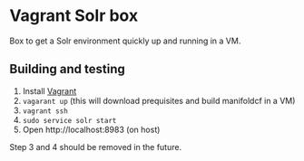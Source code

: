 # Vagrant Solr box

Box to get a Solr environment quickly up and running in a VM.

## Building and testing

1. Install [Vagrant](http://www.vagrantup.com/)
2. `vagarant up` (this will download prequisites and build manifoldcf in a VM)
3. `vagrant ssh`
4. `sudo service solr start`
5. Open http://localhost:8983 (on host)

Step 3 and 4 should be removed in the future.